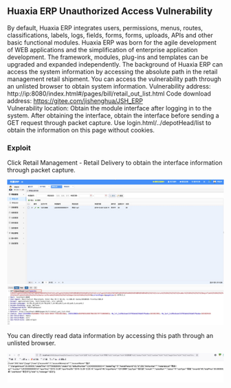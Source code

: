 ## Huaxia ERP Unauthorized Access Vulnerability

By default, Huaxia ERP integrates users, permissions, menus, routes, classifications, labels, logs, fields, forms, forms, uploads, APIs and other basic functional modules. Huaxia ERP was born for the agile development of WEB applications and the simplification of enterprise application development. The framework, modules, plug-ins and templates can be upgraded and expanded independently.
The background of Huaxia ERP can access the system information by accessing the absolute path in the retail management retail shipment.
You can access the vulnerability path through an unlisted browser to obtain system information.
Vulnerability address: http://ip:8080/index.html#/pages/bill/retail_out_list.html
Code download address: https://gitee.com/jishenghua/JSH_ERP  
Vulnerability location: Obtain the module interface after logging in to the system. After obtaining the interface, obtain the interface before sending a GET request through packet capture. Use login.html/../depotHead/list to obtain the information on this page without cookies.

### Exploit

Click Retail Management - Retail Delivery to obtain the interface information through packet capture.

<img src="./4.jpg" alt="1" style="zoom:200%;" />

<img src="./5.jpg" alt="1" style="zoom:200%;" />

You can directly read data information by accessing this path through an unlisted browser.

<img src="./6.jpg" alt="1" style="zoom:200%;" />
